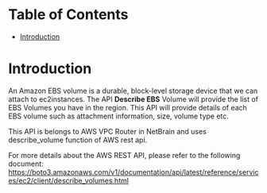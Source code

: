 # Table of Contents
- [Introduction](#introduction)

# Introduction <a name="introduction"></a>
An Amazon EBS volume is a durable, block-level storage device that we can attach to ec2instances. The API <b>Describe EBS</b> Volume will provide the list of EBS Volumes you have in the region. This API will provide details of each EBS volume such as attachment information, size, volume type etc.



This API is belongs to AWS VPC Router in NetBrain and uses describe_volume function of AWS rest api.



For more details about the AWS REST API, please refer to the following document: https://boto3.amazonaws.com/v1/documentation/api/latest/reference/services/ec2/client/describe_volumes.html